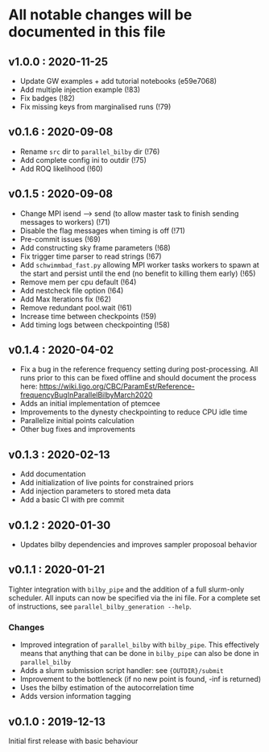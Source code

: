# All notable changes will be documented in this file

## v1.0.0 : 2020-11-25
- Update GW examples + add tutorial notebooks (e59e7068)
- Add multiple injection example (!83)
- Fix badges (!82)
- Fix missing keys from marginalised runs (!79)

## v0.1.6 : 2020-09-08
- Rename `src` dir to `parallel_bilby` dir (!76)
- Add complete config ini to outdir (!75)
- Add ROQ likelihood (!60)

## v0.1.5 : 2020-09-08
- Change MPI isend --> send (to allow master task to finish sending messages to workers) (!71)
- Disable the flag messages when timing is off (!71)
- Pre-commit issues (!69)
- Add constructing sky frame parameters (!68)
- Fix trigger time parser to read strings (!67)
- Add `schwimmbad_fast.py` allowing MPI worker tasks workers to spawn at the start and persist until the end (no benefit to killing them early) (!65)
- Remove mem per cpu default (!64)
- Add nestcheck file option (!64)
- Add Max Iterations fix (!62)
- Remove redundant pool.wait (!61)
- Increase time between checkpoints (!59)
- Add timing logs between checkpointing (!58)

## v0.1.4 : 2020-04-02
- Fix a bug in the reference frequency setting during post-processing. All runs prior to this can be fixed offline and should document the process here: https://wiki.ligo.org/CBC/ParamEst/Reference-frequencyBugInParallelBilbyMarch2020
- Adds an initial implementation of ptemcee
- Improvements to the dynesty checkpointing to reduce CPU idle time
- Parallelize initial points calculation
- Other bug fixes and improvements

## v0.1.3 : 2020-02-13
- Add documentation
- Add initialization of live points for constrained priors
- Add injection parameters to stored meta data
- Add a basic CI with pre commit

## v0.1.2 : 2020-01-30

- Updates bilby dependencies and improves sampler proposoal behavior

## v0.1.1 : 2020-01-21

Tighter integration with `bilby_pipe` and the addition of a full slurm-only scheduler. All inputs can now be specified via the ini file. For a complete set of instructions, see `parallel_bilby_generation --help`.

### Changes

- Improved integration of `parallel_bilby` with `bilby_pipe`. This effectively means that anything that can be done in `bilby_pipe` can also be done in `parallel_bilby`
- Adds a slurm submission script handler: see `{OUTDIR}/submit`
- Improvement to the bottleneck (if no new point is found, -inf is returned)
- Uses the bilby estimation of the autocorrelation time
- Adds version information tagging

## v0.1.0 : 2019-12-13
Initial first release with basic behaviour

